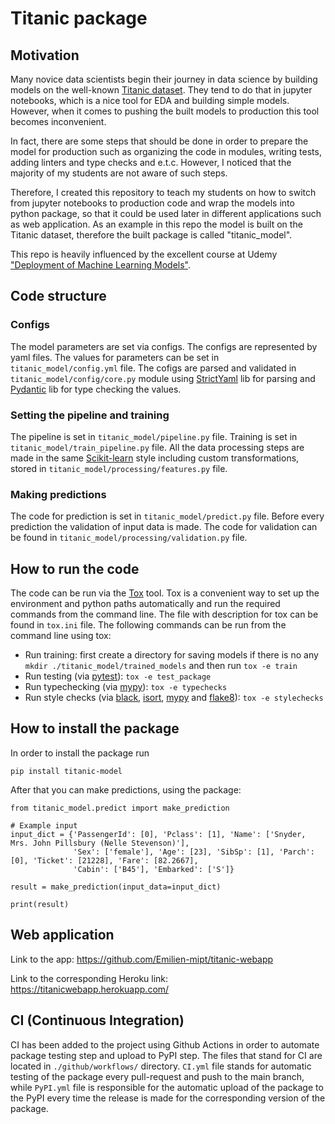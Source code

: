 # Titanic package
## Motivation
Many novice data scientists begin their journey in data science
by building models on the well-known [Titanic dataset](https://www.kaggle.com/c/titanic).
They tend to do that in jupyter notebooks, which is a nice tool for EDA and
building simple models. However, when it comes to pushing the built models to production
this tool becomes inconvenient.

In fact, there are some steps that should be done in order to prepare the model for
production such as organizing the code in modules, writing tests, adding linters
and type checks and e.t.c. However, I noticed that the majority of my students
are not aware of such steps.

Therefore, I created this repository to teach my students on how to switch from jupyter
notebooks to production code and wrap the models into python package, so that it could be used later
in different applications such as web application. As an example in this repo the model is built on the Titanic dataset,
therefore the built package is called "titanic_model".

This repo is heavily influenced by the excellent
course at Udemy
["Deployment of Machine Learning Models"](https://www.udemy.com/course/deployment-of-machine-learning-models/).

## Code structure
### Configs
The model parameters are set via configs. The configs are represented by yaml files. The values
for parameters can be set in `titanic_model/config.yml` file. The cofigs are parsed and validated
in `titanic_model/config/core.py` module using [StrictYaml](https://github.com/crdoconnor/strictyaml) lib for parsing
and [Pydantic](https://pydantic-docs.helpmanual.io/) lib for type checking the values.

### Setting the pipeline and training
The pipeline is set in `titanic_model/pipeline.py` file. Training is set in
`titanic_model/train_pipeline.py` file. All the data processing steps are made in the same
[Scikit-learn](https://scikit-learn.org/stable/) style including custom transformations, stored in
`titanic_model/processing/features.py` file.

### Making predictions
The code for prediction is set in `titanic_model/predict.py` file. Before every prediction
the validation of input data is made. The code for validation can be found in
`titanic_model/processing/validation.py` file.

## How to run the code
The code can be run via the [Tox](https://pypi.org/project/tox/) tool. Tox is a
convenient way to set up the environment and python paths automatically and run the
required commands from the command line. The file with description for tox can be found
in `tox.ini` file. The following commands can be run from the command line
using tox:

* Run training: first create a directory for saving models if there is no any `mkdir ./titanic_model/trained_models` and then run `tox -e train`
* Run testing (via [pytest](https://docs.pytest.org/en/6.2.x/)): `tox -e test_package`
* Run typechecking (via [mypy](https://mypy.readthedocs.io/en/stable/)): `tox -e typechecks`
* Run style checks
(via [black](https://github.com/psf/black), [isort](https://github.com/PyCQA/isort),
[mypy](https://mypy.readthedocs.io/en/stable/)
and [flake8](https://pypi.org/project/flake8/)): `tox -e stylechecks`

## How to install the package
In order to install the package run 

```
pip install titanic-model
```

After that you can make predictions, using the package:
```
from titanic_model.predict import make_prediction

# Example input
input_dict = {'PassengerId': [0], 'Pclass': [1], 'Name': ['Snyder, Mrs. John Pillsbury (Nelle Stevenson)'], 
              'Sex': ['female'], 'Age': [23], 'SibSp': [1], 'Parch': [0], 'Ticket': [21228], 'Fare': [82.2667], 
              'Cabin': ['B45'], 'Embarked': ['S']}

result = make_prediction(input_data=input_dict)

print(result)
```

## Web application
Link to the app: https://github.com/Emilien-mipt/titanic-webapp

Link to the corresponding Heroku link: https://titanicwebapp.herokuapp.com/

## CI (Continuous Integration)
CI has been added to the project using Github Actions in order to automate package testing step and upload to PyPI step. The files that stand for CI are located in `./github/workflows/` directory. `CI.yml` file stands for automatic testing of the package every pull-request and push to the main branch, while `PyPI.yml` file is responsible for the automatic upload of the package to the PyPI every time the release is made for the corresponding version of the package. 
